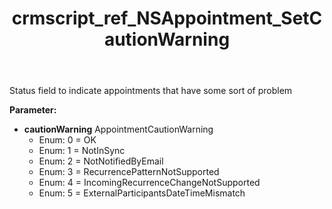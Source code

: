 ﻿---
title: crmscript_ref_NSAppointment_SetCautionWarning
description: NSAppointment.SetCautionWarning(AppointmentCautionWarning cautionWarning)
intellisense: NSAppointment.SetCautionWarning
keywords: NSAppointment, GetCautionWarning
so.topic: reference
---

Status field to indicate appointments that have some sort of problem

**Parameter:** 
 - **cautionWarning** AppointmentCautionWarning
     - Enum: 0 = OK 
     - Enum: 1 = NotInSync 
     - Enum: 2 = NotNotifiedByEmail 
     - Enum: 3 = RecurrencePatternNotSupported 
     - Enum: 4 = IncomingRecurrenceChangeNotSupported 
     - Enum: 5 = ExternalParticipantsDateTimeMismatch 

